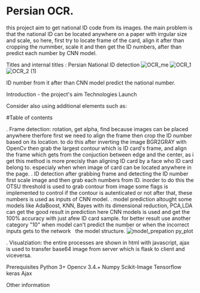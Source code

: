 # Persian OCR.
this project aim to get national ID code from its images. the main problem is that the national ID can be located anywhere on a paper with irrgular size and scale, so here, first try to locate frame of the card, align it after than cropping the nummber, scale it and then get the ID numbers, after than predict each number by CNN model.



Titles and internal titles : Persian National ID detection 
![OCR_me](https://user-images.githubusercontent.com/54494078/206193822-95c7348e-ef3f-405e-8295-ae8050f3e367.jpg)
![OCR_1](https://user-images.githubusercontent.com/54494078/206299845-3e1d01cf-a29a-4c13-a458-ef120de4c1f7.jpg)
![OCR_2 (1)](https://user-images.githubusercontent.com/54494078/206300400-05062a05-e197-4118-b171-b9959e0ed39f.jpg)



ID number from it after than CNN model predict the national number.

Introduction - the project's aim
Technologies
Launch

Consider also using additional elements such as: 

#Table of contents

. Frame detection: rotation, get alpha, find
because images can be placed anywhere therfore first we need to align the frame then crop the ID number based on its location. to do this 
after inverting the image BGR2GRAY with OpenCv then grab the largest contour which is ID card's frame, and align the frame which gets from 
the conjuction between edge and the center, as i get this method is more precisly than aligning ID card by a face who ID card belong to. especialy when 
when image of card can be located anywhere in the page.
. ID detection 
after grabbing frame and detecting the ID number first scale image and then grab each numbers from ID. inorder to do this the OTSU threshold is used to grab contour 
from image some flags is implemented to control if the contour is autenticated or not after that, these numbers is used as inputs of CNN model.
. model prediction
altought some models like AdaBoost, KNN, Bayes with its dimensional reduction, PCA,LDA can get the good result in prediction here CNN models is used and get the 100% 
accuracy with just afew ID card sample. for better result use another category "10" when model can't predict the number or when the incorrect inputs gets to the network
<image accuracy per each epoch >
<img>  </img>
the model structure.
![model_prepation py_plot](https://user-images.githubusercontent.com/54494078/206300639-19479891-e7ea-4649-b9a0-44d2b4b3e03c.png)

. Visualziation: 
the entire processes are shown in html with javascript, ajax is used to transfer base64 image from server which is flask to client and viceversa.

Prerequisites
	Python 3+
	Opencv 3.4.+
	Numpy
	Scikit-Image
	Tensorflow
	keras
	Ajax

Other information
